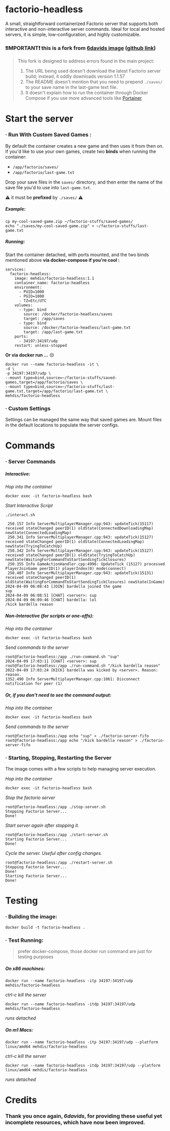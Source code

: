 
# factorio-headless

A small, straightforward containerized Factorio server that supports both interactive and non-interactive server commands. Ideal for local and hosted servers, it is simple, low-configuration, and highly customizable.

### ❗IMPORTANT❗ this is a fork from [6davids image](https://hub.docker.com/r/6davids/docker-factorio) ([github link⁠](https://github.com/sover02/docker-factorio))

> This fork is designed to address errors found in the main project:
>  1. The URL being used doesn't download the latest Factorio server build; instead, it oddly downloads version 1.1.57
>  2. The README doesn't mention that you need to prepend `./saves/` to your save name in the last-game text file.
>  3. It doesn't explain how to run the container through Docker Compose if you use more advanced tools like
> [Portainer](https://docs.portainer.io/start/install-ce/server/docker/linux)

# Start the server
### · Run With Custom Saved Games :

By default the container creates a new game and then uses it from then on. If you'd like to use your own games, create two **binds** when running the container:

-   `/app/factorio/saves/`
-   `/app/factorio/last-game.txt`

Drop your save files in the  `saves/`  directory, and then enter the name of the save file you'd to use into  `last-game.txt`.

⚠️ it must be **prefixed** by `./saves/` ⚠️

##### Example:
```
cp my-cool-saved-game.zip ~/factorio-stuffs/saved-games/ 
echo "./saves/my-cool-saved-game.zip" > ~/factorio-stuffs/last-game.txt 
```
##### Running:
Start the container detached, with ports mounted, and the two binds mentioned above
**via docker-compose if you're cool :** 
```
services:
  factorio-headless:
    image: mehdis/factorio-headless:1.1
    container_name: factorio-headless
    environment:
      - PUID=1000
      - PGID=1000
      - TZ=Etc/UTC
    volumes:
      - type: bind
        source: /docker/factorio-headless/saves
        target: /app/saves
      - type: bind
        source: /docker/factorio-headless/last-game.txt
        target: /app/last-game.txt
    ports:
      - 34197:34197/udp
    restart: unless-stopped
```
**Or via docker run ...** 😒
```
docker run --name factorio-headless -it \
-d \
-p 34197:34197/udp \
--mount type=bind,source=~/factorio-stuffs/saved-games,target=/app/factorio/saves \
--mount type=bind,source=~/factorio-stuffs/last-game.txt,target=/app/factorio/last-game.txt \
mehdis/factorio-headless
```

### · Custom Settings

Settings can be managed the same way that saved games are. Mount files in the default locations to populate the server configs.

# Commands

### · Server Commands

##### Interactive:

*Hop into the container*
```
docker exec -it factorio-headless bash
```
*Start Interactive Script*
```
./interact.sh
```
```
 250.157 Info ServerMultiplayerManager.cpp:943: updateTick(15117) received stateChanged peerID(1) oldState(ConnectedDownloadingMap) newState(ConnectedLoadingMap)
 250.341 Info ServerMultiplayerManager.cpp:943: updateTick(15127) received stateChanged peerID(1) oldState(ConnectedLoadingMap) newState(TryingToCatchUp)
 250.342 Info ServerMultiplayerManager.cpp:943: updateTick(15127) received stateChanged peerID(1) oldState(TryingToCatchUp) newState(WaitingForCommandToStartSendingTickClosures)
 250.355 Info GameActionHandler.cpp:4996: UpdateTick (15127) processed PlayerJoinGame peerID(1) playerIndex(0) mode(connect) 
 250.407 Info ServerMultiplayerManager.cpp:943: updateTick(15131) received stateChanged peerID(1) oldState(WaitingForCommandToStartSendingTickClosures) newState(InGame)
2024-04-09 06:08:43 [JOIN] bardella joined the game
sup
2024-04-09 06:08:51 [CHAT] <server>: sup
2024-04-09 06:09:46 [CHAT] bardella: lol
/kick bardella reason
```

##### Non-Interactive (for scripts or one-offs):
*Hop into the container*
```
docker exec -it factorio-headless bash
```
*Send commands to the server*
```
root@factorio-headless:/app ./run-command.sh "sup"
2024-04-09 17:03:11 [CHAT] <server>: sup
root@factorio-headless:/app ./run-command.sh "/kick bardella reason"
2022-04-09 17:03:24 [KICK] bardella was kicked by <server>. Reason: reason.
1352.490 Info ServerMultiplayerManager.cpp:1061: Disconnect notification for peer (1)
```

##### Or, if you don't need to see the command output:
*Hop into the container*
```
docker exec -it factorio-headless bash
```
*Send commands to the server*
```
root@factorio-headless:/app echo "sup" > ./factorio-server-fifo
root@factorio-headless:/app echo "/kick bardella reason" > ./factorio-server-fifo
```

### · Starting, Stopping, Restarting the Server

The image comes with a few scripts to help managing server execution.

*Hop into the container*
```
docker exec -it factorio-headless bash
```
*Stop the factorio server*
```
root@factorio-headless:/app ./stop-server.sh 
Stopping Factorio Server...
Done!
```
*Start server again after stopping it.*
```
root@factorio-headless:/app ./start-server.sh 
Starting Factorio Server...
Done!
```
*Cycle the server.  Useful after config changes.*
```
root@factorio-headless:/app ./restart-server.sh 
Stopping Factorio Server...
Done!
Starting Factorio Server...
Done!
```

# Testing

### · Building the image:
```
docker build -t factorio-headless .
```

### · Test Running:

> prefer docker-compose, those docker run command are just for testing purposes
##### On x86 machines:

```
docker run --name factorio-headless -itp 34197:34197/udp mehdis/factorio-headless
```
*ctrl-c kill the server*
```
docker run --name factorio-headless -itdp 34197:34197/udp mehdis/factorio-headless
```
*runs detached*

##### On m1 Macs:
```
docker run --name factorio-headless -itp 34197:34197/udp --platform linux/amd64 mehdis/factorio-headless
```
*ctrl-c kill the server*
```
docker run --name factorio-headless -itdp 34197:34197/udp --platform linux/amd64 mehdis/factorio-headless
```
*runs detached*

# Credits
### Thank you once again, *6davids*, for providing these useful yet incomplete resources, which have now been improved.
